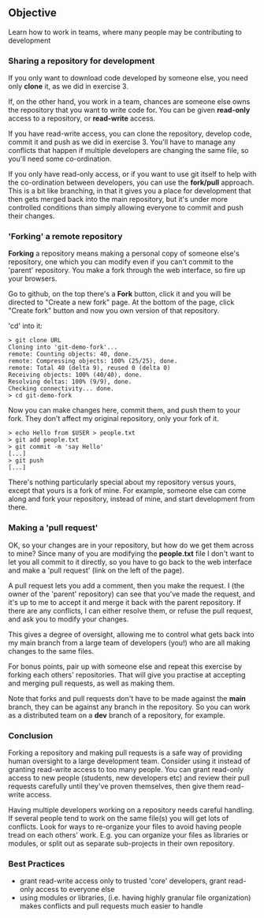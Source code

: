 ## Objective ##
Learn how to work in teams, where many people may be contributing to development

### Sharing a repository for development ###
If you only want to download code developed by someone else, you need only **clone** it, as we did in exercise 3.

If, on the other hand, you work in a team, chances are someone else owns the repository that you want to write code for. You can be given **read-only** access to a repository, or **read-write** access.

If you have read-write access, you can clone the repository, develop code, commit it and push as we did in exercise 3. You'll have to manage any conflicts that happen if multiple developers are changing the same file, so you'll need some co-ordination.

If you only have read-only access, or if you want to use git itself to help with the co-ordination between developers, you can use the **fork/pull** approach. This is a bit like branching, in that it gives you a place for development that then gets merged back into the main repository, but it's under more controlled conditions than simply allowing everyone to commit and push their changes.

### 'Forking' a remote repository ###
**Forking** a repository means making a personal copy of someone else's repository, one which you can modify even if you can't commit to the 'parent' repository. You make a fork through the web interface, so fire up your browsers.

Go to github, on the top there's a **Fork** button, click it and you will be directed to "Create a new fork" page. At the bottom of the page, click "Create fork" button and now you own version of that repository.

'cd' into it:

```
> git clone URL
Cloning into 'git-demo-fork'...
remote: Counting objects: 40, done.
remote: Compressing objects: 100% (25/25), done.
remote: Total 40 (delta 9), reused 0 (delta 0)
Receiving objects: 100% (40/40), done.
Resolving deltas: 100% (9/9), done.
Checking connectivity... done.
> cd git-demo-fork
```

Now you can make changes here, commit them, and push them to your fork. They don't affect my original repository, only your fork of it.

```
> echo Hello from $USER > people.txt
> git add people.txt
> git commit -m 'say Hello'
[...]
> git push
[...]
```

There's nothing particularly special about my repository versus yours, except that yours is a fork of mine. For example, someone else can come along and fork your repository, instead of mine, and start development from there.

### Making a 'pull request' ###
OK, so your changes are in your repository, but how do we get them across to mine? Since many of you are modifying the **people.txt** file I don't want to let you all commit to it directly, so you have to go back to the web interface and make a 'pull request' (link on the left of the page).

A pull request lets you add a comment, then you make the request. I (the owner of the 'parent' repository) can see that you've made the request, and it's up to me to accept it and merge it back with the parent repository. If there are any conflicts, I can either resolve them, or refuse the pull request, and ask you to modify your changes.

This gives a degree of oversight, allowing me to control what gets back into my main branch from a large team of developers (you!) who are all making changes to the same files.

For bonus points, pair up with someone else and repeat this exercise by forking each others' repositories. That will give you practise at accepting and merging pull requests, as well as making them.

Note that forks and pull requests don't have to be made against the **main** branch, they can be against any branch in the repository. So you can work as a distributed team on a **dev** branch of a repository, for example.

### Conclusion ###
Forking a repository and making pull requests is a safe way of providing human oversight to a large development team. Consider using it instead of granting read-write access to too many people. You can grant read-only access to new people (students, new developers etc) and review their pull requests carefully until they've proven themselves, then give them read-write access.

Having multiple developers working on a repository needs careful handling. If several people tend to work on the same file(s) you will get lots of conflicts. Look for ways to re-organize your files to avoid having people tread on each others' work. E.g. you can organize your files as libraries or modules, or split out as separate sub-projects in their own repository.

### Best Practices ###

- grant read-write access only to trusted 'core' developers, grant read-only access to everyone else
- using modules or libraries, (i.e. having highly granular file organization) makes conflicts and pull requests much easier to handle